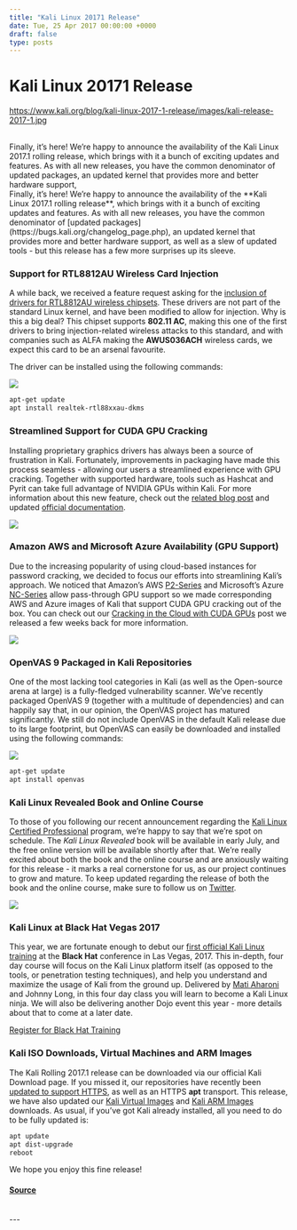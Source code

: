 ```yaml
---
title: "Kali Linux 20171 Release"
date: Tue, 25 Apr 2017 00:00:00 +0000
draft: false
type: posts
---
```

# Kali Linux 20171 Release
https://www.kali.org/blog/kali-linux-2017-1-release/images/kali-release-2017-1.jpg
<br/>

<br/>
Finally, it&rsquo;s here! We&rsquo;re happy to announce the availability of the Kali Linux 2017.1 rolling release, which brings with it a bunch of exciting updates and features. As with all new releases, you have the common denominator of updated packages, an updated kernel that provides more and better hardware support,
<br/>
Finally, it’s here! We’re happy to announce the availability of the **Kali Linux 2017.1 rolling release**, which brings with it a bunch of exciting updates and features. As with all new releases, you have the common denominator of [updated packages](https://bugs.kali.org/changelog_page.php), an updated kernel that provides more and better hardware support, as well as a slew of updated tools - but this release has a few more surprises up its sleeve.

### Support for RTL8812AU Wireless Card Injection

A while back, we received a feature request asking for the [inclusion of drivers for RTL8812AU wireless chipsets](https://bugs.kali.org/view.php?id=3260). These drivers are not part of the standard Linux kernel, and have been modified to allow for injection. Why is this a big deal? This chipset supports **802.11 AC**, making this one of the first drivers to bring injection-related wireless attacks to this standard, and with companies such as ALFA making the **AWUS036ACH** wireless cards, we expect this card to be an arsenal favourite.

The driver can be installed using the following commands:

[![](https://www.kali.org/blog/kali-linux-2017-1-release/images/AWUS036ACH.png)](https://www.kali.org/blog/kali-linux-2017-1-release/images/AWUS036ACH.png)

```sh
apt-get update
apt install realtek-rtl88xxau-dkms
```

### Streamlined Support for CUDA GPU Cracking

Installing proprietary graphics drivers has always been a source of frustration in Kali. Fortunately, improvements in packaging have made this process seamless - allowing our users a streamlined experience with GPU cracking. Together with supported hardware, tools such as Hashcat and Pyrit can take full advantage of NVIDIA GPUs within Kali. For more information about this new feature, check out the [related blog post](https://www.kali.org/blog/cloud-cracking-with-cuda-gpu/) and updated [official documentation](https://www.kali.org/docs/general-use/install-nvidia-drivers-on-kali-linux/).

[![](https://www.kali.org/blog/kali-linux-2017-1-release/images/small_nvidia-geforce-gtx-1070-5.png)](https://www.kali.org/blog/kali-linux-2017-1-release/images/small_nvidia-geforce-gtx-1070-5.png)

### Amazon AWS and Microsoft Azure Availability (GPU Support)

Due to the increasing popularity of using cloud-based instances for password cracking, we decided to focus our efforts into streamlining Kali’s approach. We noticed that Amazon’s AWS [P2-Series](https://aws.amazon.com/ec2/instance-types/p2/) and Microsoft’s Azure [NC-Series](https://azure.microsoft.com/en-us/blog/azure-n-series-general-availability-on-december-1/) allow pass-through GPU support so we made corresponding AWS and Azure images of Kali that support CUDA GPU cracking out of the box. You can check out our [Cracking in the Cloud with CUDA GPUs](https://www.kali.org/blog/cloud-cracking-with-cuda-gpu/) post we released a few weeks back for more information.

[![](https://www.kali.org/blog/kali-linux-2017-1-release/images/Azure-AWS.png)](https://www.kali.org/blog/kali-linux-2017-1-release/images/Azure-AWS.png)

### OpenVAS 9 Packaged in Kali Repositories

One of the most lacking tool categories in Kali (as well as the Open-source arena at large) is a fully-fledged vulnerability scanner. We’ve recently packaged OpenVAS 9 (together with a multitude of dependencies) and can happily say that, in our opinion, the OpenVAS project has matured significantly. We still do not include OpenVAS in the default Kali release due to its large footprint, but OpenVAS can easily be downloaded and installed using the following commands:

[![](https://www.kali.org/blog/kali-linux-2017-1-release/images/openvas9-screenshot.png)](https://www.kali.org/blog/kali-linux-2017-1-release/images/openvas9-screenshot.png)

```sh
apt-get update
apt install openvas
```

### Kali Linux Revealed Book and Online Course

To those of you following our recent announcement regarding the [Kali Linux Certified Professional](https://www.kali.org/blog/introducing-kali-linux-certified-professional/) program, we’re happy to say that we’re spot on schedule. The _Kali Linux Revealed_ book will be available in early July, and the free online version will be available shortly after that. We’re really excited about both the book and the online course and are anxiously waiting for this release - it marks a real cornerstone for us, as our project continues to grow and mature. To keep updated regarding the release of both the book and the online course, make sure to follow us on [Twitter](https://twitter.com/kalilinux).

[![](https://www.kali.org/blog/kali-linux-2017-1-release/images/kali-revealed-book-mock.png)](https://www.kali.org/blog/kali-linux-2017-1-release/images/kali-revealed-book-mock.png)

### Kali Linux at Black Hat Vegas 2017

This year, we are fortunate enough to debut our [first official Kali Linux training](https://www.kali.org/blog/introducing-kali-linux-certified-professional/) at the **Black Hat** conference in Las Vegas, 2017. This in-depth, four day course will focus on the Kali Linux platform itself (as opposed to the tools, or penetration testing techniques), and help you understand and maximize the usage of Kali from the ground up. Delivered by [Mati Aharoni](https://www.kali.org/about-us/) and Johnny Long, in this four day class you will learn to become a Kali Linux ninja. We will also be delivering another Dojo event this year - more details about that to come at a later date.

[Register for Black Hat Training](https://www.blackhat.com/us-17/training/kali-linux-revealed-mastering-the-penetration-testing-distribution.html)

### Kali ISO Downloads, Virtual Machines and ARM Images

The Kali Rolling 2017.1 release can be downloaded via our official Kali Download page. If you missed it, our repositories have recently been [updated to support HTTPS](https://www.kali.org/blog/kali-linux-repository-https-support/), as well as an HTTPS **apt** transport. This release, we have also updated our [Kali Virtual Images](https://www.kali.org/get-kali/#kali-vm) and [Kali ARM Images](https://www.kali.org/get-kali/#kali-arm) downloads. As usual, if you’ve got Kali already installed, all you need to do to be fully updated is:

```sh
apt update
apt dist-upgrade
reboot
```

We hope you enjoy this fine release!

#### [Source](https://www.kali.org/blog/kali-linux-2017-1-release/)

<br/>
---

